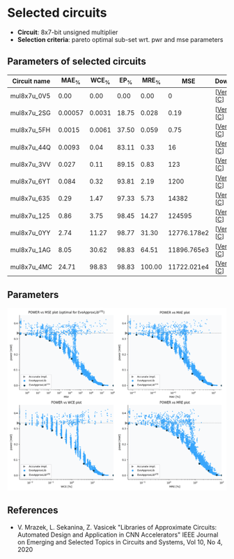 
Selected circuits
===================
 - **Circuit**: 8x7-bit unsigned multiplier
 - **Selection criteria**: pareto optimal sub-set wrt. pwr and mse parameters

Parameters of selected circuits
----------------------------

| Circuit name | MAE<sub>%</sub> | WCE<sub>%</sub> | EP<sub>%</sub> | MRE<sub>%</sub> | MSE | Download |
| --- |  --- | --- | --- | --- | --- | --- | 
| mul8x7u_0V5 | 0.00 | 0.00 | 0.00 | 0.00 | 0 |  [[Verilog](mul8x7u_0V5.v)]  [[C](mul8x7u_0V5.c)] |
| mul8x7u_2SG | 0.00057 | 0.0031 | 18.75 | 0.028 | 0.19 |  [[Verilog](mul8x7u_2SG.v)]  [[C](mul8x7u_2SG.c)] |
| mul8x7u_5FH | 0.0015 | 0.0061 | 37.50 | 0.059 | 0.75 |  [[Verilog](mul8x7u_5FH.v)]  [[C](mul8x7u_5FH.c)] |
| mul8x7u_44Q | 0.0093 | 0.04 | 83.11 | 0.33 | 16 |  [[Verilog](mul8x7u_44Q.v)]  [[C](mul8x7u_44Q.c)] |
| mul8x7u_3VV | 0.027 | 0.11 | 89.15 | 0.83 | 123 |  [[Verilog](mul8x7u_3VV.v)]  [[C](mul8x7u_3VV.c)] |
| mul8x7u_6YT | 0.084 | 0.32 | 93.81 | 2.19 | 1200 |  [[Verilog](mul8x7u_6YT.v)]  [[C](mul8x7u_6YT.c)] |
| mul8x7u_635 | 0.29 | 1.47 | 97.33 | 5.73 | 14382 |  [[Verilog](mul8x7u_635.v)]  [[C](mul8x7u_635.c)] |
| mul8x7u_125 | 0.86 | 3.75 | 98.45 | 14.27 | 124595 |  [[Verilog](mul8x7u_125.v)]  [[C](mul8x7u_125.c)] |
| mul8x7u_0YY | 2.74 | 11.27 | 98.77 | 31.30 | 12776.178e2 |  [[Verilog](mul8x7u_0YY.v)]  [[C](mul8x7u_0YY.c)] |
| mul8x7u_1AG | 8.05 | 30.62 | 98.83 | 64.51 | 11896.765e3 |  [[Verilog](mul8x7u_1AG.v)]  [[C](mul8x7u_1AG.c)] |
| mul8x7u_4MC | 24.71 | 98.83 | 98.83 | 100.00 | 11722.021e4 |  [[Verilog](mul8x7u_4MC.v)]  [[C](mul8x7u_4MC.c)] |
    
Parameters
--------------
![Parameters figure](fig.png)

References
--------------
   - V. Mrazek, L. Sekanina, Z. Vasicek "Libraries of Approximate Circuits: Automated Design and Application in CNN Accelerators" IEEE Journal on Emerging and Selected Topics in Circuits and Systems, Vol 10, No 4, 2020

             